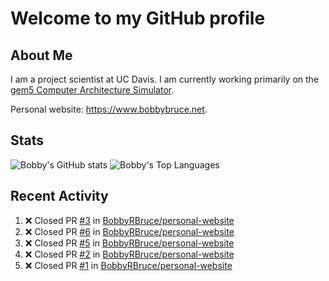 # Welcome to my GitHub profile

## About Me

I am a project scientist at UC Davis. I am currently working primarily on the [gem5 Computer Architecture Simulator](https://github.com/gem5).

Personal website: <https://www.bobbybruce.net>.

## Stats

![Bobby's GitHub stats](https://github-readme-stats.vercel.app/api?username=bobbyrbruce&show_icons=true&theme=responsive&include_all_commits=true&count_private=true&show=reviews&disable_animations=true)
![Bobby's Top Languages ](https://github-readme-stats.vercel.app/api/top-langs/?username=bobbyrbruce&layout=compact&theme=responsive&count_private=true&langs_count=10&disable_animations=true)

## Recent Activity

<!--START_SECTION:activity-->
1. ❌ Closed PR [#3](https://github.com/BobbyRBruce/personal-website/pull/3) in [BobbyRBruce/personal-website](https://github.com/BobbyRBruce/personal-website)
2. ❌ Closed PR [#6](https://github.com/BobbyRBruce/personal-website/pull/6) in [BobbyRBruce/personal-website](https://github.com/BobbyRBruce/personal-website)
3. ❌ Closed PR [#5](https://github.com/BobbyRBruce/personal-website/pull/5) in [BobbyRBruce/personal-website](https://github.com/BobbyRBruce/personal-website)
4. ❌ Closed PR [#2](https://github.com/BobbyRBruce/personal-website/pull/2) in [BobbyRBruce/personal-website](https://github.com/BobbyRBruce/personal-website)
5. ❌ Closed PR [#1](https://github.com/BobbyRBruce/personal-website/pull/1) in [BobbyRBruce/personal-website](https://github.com/BobbyRBruce/personal-website)
<!--END_SECTION:activity-->
